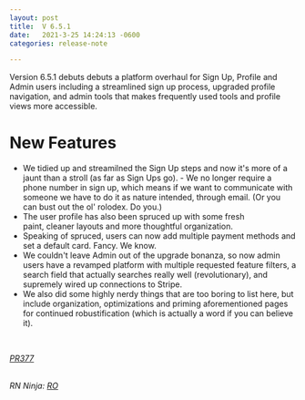 ```yaml
---
layout: post
title:  V 6.5.1
date:   2021-3-25 14:24:13 -0600
categories: release-note

---
```

Version 6.5.1 debuts debuts a platform overhaul for Sign Up, Profile and Admin users including a streamlined sign up process, upgraded profile navigation, and admin tools that makes frequently used tools and profile views more accessible. 


# New Features

- We tidied up and streamilned the Sign Up steps and now it's more of a jaunt than a stroll (as far as Sign Ups go).
- We no longer require a phone number in sign up, which means if we want to communicate with someone we have to do it as nature intended, through email. (Or you can bust out the ol' rolodex. Do you.)
- The user profile has also been spruced up with some fresh paint, cleaner layouts and more thoughtful organization.  
- Speaking of spruced, users can now add multiple payment methods and set a default card. Fancy. We know.
- We couldn't leave Admin out of the upgrade bonanza, so now admin users have a revamped platform with multiple requested feature filters, a search field that actually searches really well (revolutionary), and supremely wired up connections to Stripe.
- We also did some highly nerdy things that are too boring to list here, but include organization, optimizations and priming aforementioned pages for continued robustification (which is actually a word if you can believe it). 


<br/>

*[PR377](https://github.com/streetparking/my-streetparking/pull/377)*
<br/>
<br/>


_RN Ninja: [RO](https://github.com/robyanna)_
 
 
 